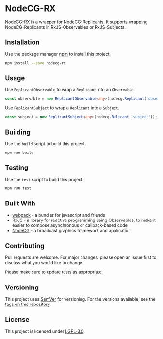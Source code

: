 # NodeCG-RX

NodeCG-RX is a wrapper for NodeCG-Replicants. It supports wrapping NodeCG-Replicants in RxJS-Observables or RxJS-Subjects.

## Installation

Use the package manager [npm](https://www.npmjs.com) to install this project.

```bash
npm install --save nodecg-rx
```

## Usage

Use `ReplicantObservable` to wrap a `Replicant` into an `Observable`.

```typescript
const observable = new ReplicantObservable<any>(nodecg.Replicant('observable'));
```

Use `ReplicantSubject` to wrap a `Replicant` into a `Subject`.

```typescript
const subject = new ReplicantSubject<any>(nodecg.Relicant('subject'));
```

## Building

Use the `build` script to build this project.

```bash
npm run build
```

## Testing

Use the `test` script to build this project.

```bash
npm run test
```

## Built With

* [webpack](https://webpack.js.org/) - a bundler for javascript and friends
* [RxJS](https://rxjs.dev/) - a library for reactive programming using Observables, to make it easier to compose asynchronous or callback-based code
* [NodeCG](https://nodecg.com) - a broadcast graphics framework and application

## Contributing

Pull requests are welcome. For major changes, please open an issue first to discuss what you would like to change.

Please make sure to update tests as appropriate.

## Versioning

This project uses [SemVer](http://semver.org/) for versioning. For the versions available, see the [tags on this repository](https://github.com/nols1000/nodecg-rx/tags). 

## License

This project is licensed under [LGPL-3.0](https://www.gnu.org/licenses/lgpl-3.0.html).